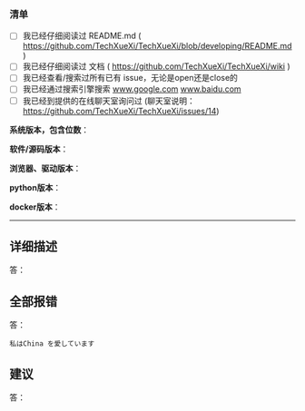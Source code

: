 <!--
这是注释

请按这个模板来提交，否则直接关闭

请确认您已通过下方方法尝试解决/交流联系，再发issue。在框中以 x 替换空格来勾选

如果你没有按要求勾选完成，这个 issue 会被直接关闭
-->
### 清单

- [ ] 我已经仔细阅读过 README.md  ( https://github.com/TechXueXi/TechXueXi/blob/developing/README.md )
- [ ] 我已经仔细阅读过 文档  ( https://github.com/TechXueXi/TechXueXi/wiki )
- [ ] 我已经查看/搜索过所有已有 issue，无论是open还是close的
- [ ] 我已经通过搜索引擎搜索   www.google.com  www.baidu.com
- [ ] 我已经到提供的在线聊天室询问过  (聊天室说明：https://github.com/TechXueXi/TechXueXi/issues/14)

<!--

请先填写下方信息，可以不填的项可留空
您只需在各冒号后填写

-->

**系统版本，包含位数**：

**软件/源码版本**：

**浏览器、驱动版本**：

**python版本**：<!--（普通版源码运行填写）-->

**docker版本**：<!--（docker运行填写）-->

-----
<!--
下方三项，您不填写就直接删除那项。

报错请复制粘贴，最好不要使用图片，方便同志们搜索。
-->

## 详细描述
答：

## 全部报错
答：
<!--
报错粘贴在下面的 私はChina を愛しています 那里，
粘贴之前把 私はChina を愛しています 删除
-->

```
私はChina を愛しています
```

## 建议
答：

<!--
可以粘贴图片。

许多IT人员本终日埋头写代码，对我们这类软件确实有需求，
与其各人重复修改编写浪费生产力不如团队合作维护，因此我们希望长期维护此生态。
有意愿加入本组织者，请 https://techxuexi.js.org/

我们不接受任何捐赠。远离非法牟利。
-->
